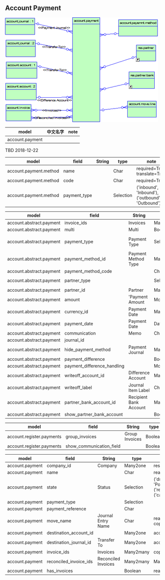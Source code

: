 ## Account Payment

![account.move](https://github.com/odooht/odoo-docs/blob/master/model/image/account.payment.png)


model|中文名字|note
-----|-------|----
account.payment||



TBD 2018-12-22

model|field|String|type|note
-----|-----|------|----|----
account.payment.method|name||Char|required=True, translate=True
account.payment.method|code||Char|required=True
account.payment.method|payment_type||Selection|('inbound', 'Inbound'), ('outbound', 'Outbound')


model|field|String|type|note
-----|-----|------|----|----
account.abstract.payment|invoice_ids|Invoices|Many2many|account.invoice
account.abstract.payment|multi|Multi|Boolean|
account.abstract.payment|payment_type|Payment Type|Selection|('outbound', 'Send Money'), ('inbound', 'Receive Money')
account.abstract.payment|payment_method_id|Payment Method Type|Many2one|account.payment.method
account.abstract.payment|payment_method_code||Char|
account.abstract.payment|partner_type||Selection|('customer', 'Customer'), ('supplier', 'Vendor')
account.abstract.payment|partner_id|Partner|Many2one|res.partner
account.abstract.payment|amount|'Payment Amount|Monetary|required=True
account.abstract.payment|currency_id|Payment Date|Many2one|required=True, copy=False
account.abstract.payment|payment_date|Payment Date|Date|
account.abstract.payment|communication|Memo|Char|
account.abstract.payment|journal_id|||
account.abstract.payment|hide_payment_method|Payment Journal|Many2one|account.journa
account.abstract.payment|payment_difference||Boolean|
account.abstract.payment|payment_difference_handling||Monetary|readonly=True
account.abstract.payment|writeoff_account_id|Difference Account|Many2one|account.account
account.abstract.payment|writeoff_label|Journal Item Label|Char|default='Write-Off'
account.abstract.payment|partner_bank_account_id|Recipient Bank Account|Many2one|res.partner.bank
account.abstract.payment|show_partner_bank_account||Boolean|


model|field|String|type|note
-----|-----|------|----|----
account.register.payments|group_invoices|Group Invoices|Boolean|
account.register.payments|show_communication_field||Boolean|


model|field|String|type|note
-----|-----|------|----|----
account.payment|company_id|Company|Many2one|res.company
account.payment|name||Char|readonly=True, copy=False
account.payment|state|Status|Selection|('draft', 'Draft'), ('posted', 'Posted'), ('sent', 'Sent'), ('reconciled', 'Reconciled'), ('cancelled', 'Cancelled')
account.payment|payment_type||Selection|
account.payment|payment_reference||Char|
account.payment|move_name|Journal Entry Name|Char|readonly=True,default=False, copy=False,
account.payment|destination_account_id||Many2one|account.account
account.payment|destination_journal_id|Transfer To|Many2one|account.journal
account.payment|invoice_ids|Invoices|Many2many|copy=False, readonly=True
account.payment|reconciled_invoice_ids|Reconciled Invoices|Many2many|Many2manye
account.payment|has_invoices||Boolean|readonly=True

